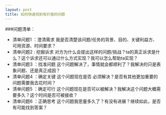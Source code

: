 ```yaml
---
layout: post
title: 如何快速找到有价值的问题
---
```


###问题清单：
- 清单问题1 ：澄清需求
我是否清楚该问题/任务的背景、目的、关键利益方、可用资源、时间要求？
- 清单问题2 : 挖掘诉求
对方为什么会提出这样的问题/挑战？ta的真正诉求是什么？这个诉求还可以通过什么方式实现？我可以怎么帮助ta实现？
- 清单问题3 ：找准问题
这个问题解决了，事情就会都顺利了？我解决的只是表象问题、还是真正成因？
- 清单问题4 ：确定关键
这个问题现在是否 必须解决？是否有其他更加重要的问题需要我去花时间？
- 清单问题5 ：确定可行
这个问题现在是否可以被解决？我解决这个问题大概需要多久？这个时间是否可被接收？
- 清单问题6 ：正确思考
这个问题我思量多久了？有没有进展？继续如此，是否有可能找到答案？
